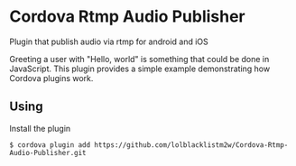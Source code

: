 # Cordova Rtmp Audio Publisher

Plugin that publish audio via rtmp for android and iOS

Greeting a user with "Hello, world" is something that could be done in JavaScript. This plugin provides a simple example demonstrating how Cordova plugins work.

## Using   
    
Install the plugin

    $ cordova plugin add https://github.com/lolblacklistm2w/Cordova-Rtmp-Audio-Publisher.git
